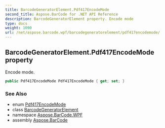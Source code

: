 ```yaml
---
title: BarcodeGeneratorElement.Pdf417EncodeMode
second_title: Aspose.BarCode for .NET API Reference
description: BarcodeGeneratorElement property. Encode mode
type: docs
weight: 1090
url: /net/aspose.barcode.wpf/barcodegeneratorelement/pdf417encodemode/
---
```

## BarcodeGeneratorElement.Pdf417EncodeMode property

Encode mode.

```csharp
public Pdf417EncodeMode Pdf417EncodeMode { get; set; }
```

### See Also

* enum [Pdf417EncodeMode](../../../aspose.barcode.generation/pdf417encodemode/)
* class [BarcodeGeneratorElement](../)
* namespace [Aspose.BarCode.WPF](../../barcodegeneratorelement/)
* assembly [Aspose.BarCode](../../../)


